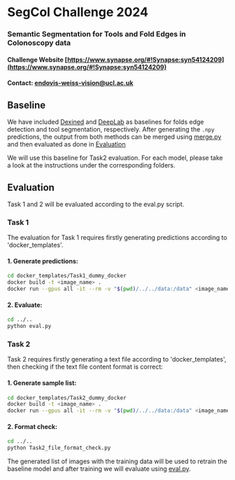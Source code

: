 # SegCol Challenge 2024
### Semantic Segmentation for Tools and Fold Edges in Colonoscopy data

#### Challenge Website [https://www.synapse.org/#!Synapse:syn54124209](https://www.synapse.org/#!Synapse:syn54124209)

#### Contact: [endovis-weiss-vision@ucl.ac.uk](endovis-weiss-vision@ucl.ac.uk)


## Baseline
We have included [Dexined](Folds_Baseline_Dexined) and [DeepLab](Tools_Baseline_DeepLab) as baselines for folds edge detection and tool segmentation, respectively. After generating the `.npy` predictions, the output from both methods can be merged using [merge.py](merge.py) and then evaluated as done in [Evaluation](#evaluation)

We will use this baseline for Task2 evaluation. For each model, please take a look at the instructions under the corresponding folders.

## Evaluation
Task 1 and 2 will be evaluated according to the eval.py script. 

### Task 1

The evaluation for Task 1 requires firstly generating predictions according to 'docker_templates'. 

#### 1. Generate predictions: 

```bash
cd docker_templates/Task1_dummy_docker
docker build -t <image_name> . 
docker run --gpus all -it --rm -v "$(pwd)/../../data:/data" <image_name> /data/input /data/output
```


#### 2. Evaluate:

```bash
cd ../..
python eval.py

```
### Task 2

Task 2 requires firstly generating a text file according to 'docker_templates', then checking if the text file content format is correct:

#### 1. Generate sample list: 

```bash
cd docker_templates/Task2_dummy_docker
docker build -t <image_name> . 
docker run --gpus all -it --rm -v "$(pwd)/../../data:/data" <image_name> /data/input /data/output
```


#### 2. Format check:


```bash
cd ../..
python Task2_file_format_check.py
```

The generated list of images with the training data will be used to retrain the baseline model and after training we will evaluate using [eval.py](eval.py).
